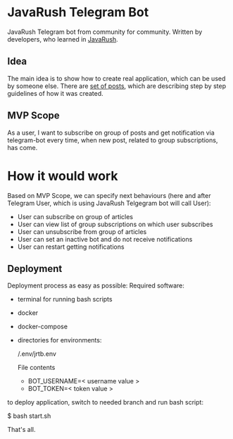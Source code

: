 # JavaRush Telegram Bot

JavaRush Telegram bot from community for community. Written by developers, who learned in [JavaRush](https://javarush.ru).

## Idea
The main idea is to show how to create real application, which can be used by someone else.
There are [set of posts](https://javarush.ru/groups/posts/2935-java-proekt-ot-a-do-ja-pishem-realjhnihy-proekt-dlja-portfolio), which are describing step by step guidelines of how it was created.

## MVP Scope
As a user, I want to subscribe on group of posts and get notification via telegram-bot every time,
when new post, related to group subscriptions, has come.

# How it would work
Based on MVP Scope, we can specify next behaviours (here and after Telegram User, which is using JavaRush Telgegram bot will call User):
- User can subscribe on group of articles
- User can view list of group subscriptions on which user subscribes
- User can unsubscribe from group of articles
- User can set an inactive bot and do not receive notifications
- User can restart getting notifications

## Deployment
Deployment process as easy as possible:
Required software:
- terminal for running bash scripts
- docker
- docker-compose
- directories for environments:
  
    <root project>/.env/jrtb.env
  
    File contents
    - BOT_USERNAME=< username value >
    - BOT_TOKEN=< token value >

to deploy application, switch to needed branch and run bash script:

$ bash start.sh

That's all.
